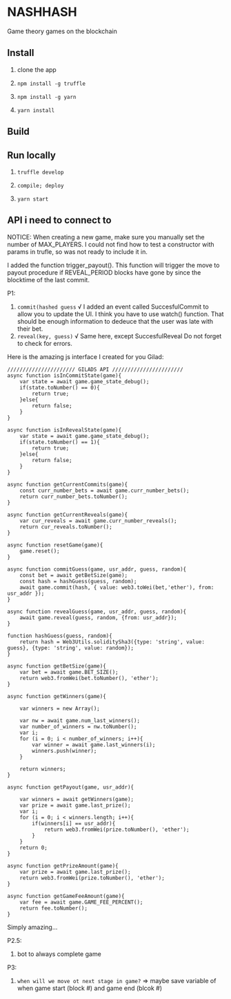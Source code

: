 # NASHHASH

Game theory games on the blockchain

## Install

1. clone the app

1. `npm install -g truffle`

1. `npm install -g yarn`

1. `yarn install`

## Build



## Run locally 

1. `truffle develop`
  1. `compile; deploy`

1. `yarn start`  


## API i need to connect to 

NOTICE: 
When creating a new game, make sure you manually set the number of MAX_PLAYERS. I could not find how to test a constructor with params in trufle, so was not ready to include it in. 

I added the function trigger_payout(). This function will trigger the move to payout procedure if REVEAL_PERIOD blocks have gone by since the blocktime of the last commit.

P1: 
1. `commit(hashed guess` √ 
I added an event called SuccesfulCommit to allow you to update the UI.
I think you have to use watch() function.
That should be enough information
to dedeuce that the user was late with their bet.
2. `reveal(key, guess)` √
Same here, except SuccesfulReveal
Do not forget to check for errors.

Here is the amazing js interface I created for you Gilad:

    ////////////////////// GILADS API ///////////////////////
    async function isInCommitState(game){
        var state = await game.game_state_debug();
        if(state.toNumber() == 0){
            return true;
        }else{
            return false;
        }
    }

    async function isInRevealState(game){
        var state = await game.game_state_debug();
        if(state.toNumber() == 1){
            return true;
        }else{
            return false;
        }
    }

    async function getCurrentCommits(game){
        const curr_number_bets = await game.curr_number_bets();
        return curr_number_bets.toNumber();
    }

    async function getCurrentReveals(game){
        var cur_reveals = await game.curr_number_reveals();
        return cur_reveals.toNumber();
    }

    async function resetGame(game){
        game.reset();
    }

    async function commitGuess(game, usr_addr, guess, random){
        const bet = await getBetSize(game);
        const hash = hashGuess(guess, random);
        await game.commit(hash, { value: web3.toWei(bet,'ether'), from: usr_addr });
    }

    async function revealGuess(game, usr_addr, guess, random){
        await game.reveal(guess, random, {from: usr_addr});
    }

    function hashGuess(guess, random){
        return hash = Web3Utils.soliditySha3({type: 'string', value: guess}, {type: 'string', value: random});
    }

    async function getBetSize(game){
        var bet = await game.BET_SIZE();
        return web3.fromWei(bet.toNumber(), 'ether');
    }

    async function getWinners(game){

        var winners = new Array();

        var nw = await game.num_last_winners();
        var number_of_winners = nw.toNumber();
        var i;
        for (i = 0; i < number_of_winners; i++){
            var winner = await game.last_winners(i);
            winners.push(winner);
        }

        return winners;
    }

    async function getPayout(game, usr_addr){

        var winners = await getWinners(game);
        var prize = await game.last_prize();
        var i;
        for (i = 0; i < winners.length; i++){
            if(winners[i] == usr_addr){
                return web3.fromWei(prize.toNumber(), 'ether');
            }
        }
        return 0;
    }

    async function getPrizeAmount(game){
        var prize = await game.last_prize();
        return web3.fromWei(prize.toNumber(), 'ether');
    }

    async function getGameFeeAmount(game){
        var fee = await game.GAME_FEE_PERCENT();
        return fee.toNumber();
    }

Simply amazing...


P2.5:
1. bot to always complete game 

P3: 
1. `when will we move ot next stage in game?` => maybe save variable of when game start (block #)  and game end (blcok #)




